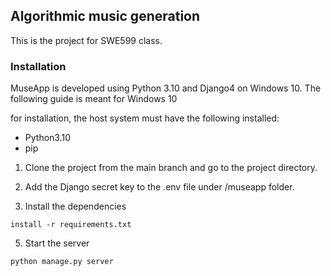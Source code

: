 ## Algorithmic music generation

This is the project for SWE599 class.

### Installation

MuseApp is developed using Python 3.10 and Django4 on Windows 10. The following guide is meant for Windows 10

for installation, the host system must have the following installed:

- Python3.10
- pip

1. Clone the project from the main branch and go to the project directory.

3. Add the Django secret key to the .env file under /museapp folder.

4. Install the dependencies

```install -r requirements.txt```

5. Start the server

```python manage.py server```